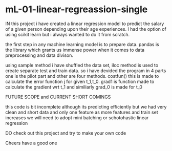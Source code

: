 # mL-01-linear-regreassion-single


IN this project i have created a linear regression model to predict the salary of a given person depending upon their age experiences.
I had the option of using scikit learn but i always wanted to do it from scratch.

the first step in any machine learning model is to prepare data. pandas is the library which grants us immense power when it comes to data preprocessing and data divison.

using sample method i have shuffled the data set, iloc method is used to create separate test and train data. 
so i have devided the program in 4 parts one is the pilot part and other are four methods.
costfun() this is made to calculate the error function j for given t_1,t_0.
grad1 is function made to calculate the gradient wrt t_1
and similiarly grad_0 is made for t_0

FUTURE SCOPE and CURRENT SHORT COMINGS

this code is bit incomplete although its predicting efficiently but we had very clean and short data and only one feature
as more features and train set increases we will need to adopt mini batching or schotohastic linear regression 

DO check out this project and try to make your own code 

Cheers have a good one
